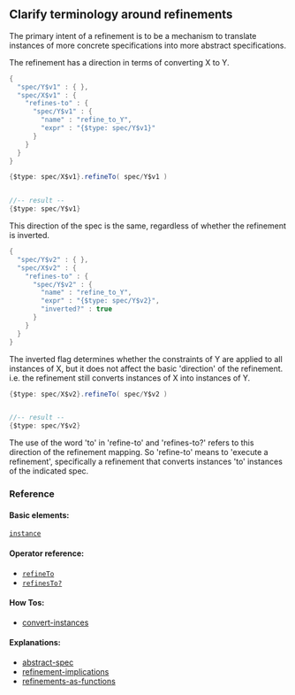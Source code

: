 <!---
  This markdown file was generated. Do not edit.
  -->

## Clarify terminology around refinements

The primary intent of a refinement is to be a mechanism to translate instances of more concrete specifications into more abstract specifications.

The refinement has a direction in terms of converting X to Y.

```java
{
  "spec/Y$v1" : { },
  "spec/X$v1" : {
    "refines-to" : {
      "spec/Y$v1" : {
        "name" : "refine_to_Y",
        "expr" : "{$type: spec/Y$v1}"
      }
    }
  }
}
```

```java
{$type: spec/X$v1}.refineTo( spec/Y$v1 )


//-- result --
{$type: spec/Y$v1}
```

This direction of the spec is the same, regardless of whether the refinement is inverted.

```java
{
  "spec/Y$v2" : { },
  "spec/X$v2" : {
    "refines-to" : {
      "spec/Y$v2" : {
        "name" : "refine_to_Y",
        "expr" : "{$type: spec/Y$v2}",
        "inverted?" : true
      }
    }
  }
}
```

The inverted flag determines whether the constraints of Y are applied to all instances of X, but it does not affect the basic 'direction' of the refinement. i.e. the refinement still converts instances of X into instances of Y.

```java
{$type: spec/X$v2}.refineTo( spec/Y$v2 )


//-- result --
{$type: spec/Y$v2}
```

The use of the word 'to' in 'refine-to' and 'refines-to?' refers to this direction of the refinement mapping. So 'refine-to' means to 'execute a refinement', specifically a refinement that converts instances 'to' instances of the indicated spec.

### Reference

#### Basic elements:

[`instance`](../halite_basic-syntax-reference-j.md#instance)

#### Operator reference:

* [`refineTo`](halite_full-reference-j.md#refineTo)
* [`refinesTo?`](halite_full-reference-j.md#refinesTo_Q)


#### How Tos:

* [convert-instances](../how-to/halite_convert-instances-j.md)


#### Explanations:

* [abstract-spec](../how-to/halite_abstract-spec-j.md)
* [refinement-implications](../how-to/halite_refinement-implications-j.md)
* [refinements-as-functions](../how-to/halite_refinements-as-functions-j.md)


